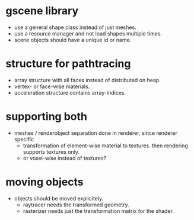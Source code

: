 # gscene library
* use a general shape class instead of just meshes.
* use a resource manager and not load shapes multiple times.
* scene objects should have a unique id or name.

# structure for pathtracing
* array structure with all faces instead of distributed on heap.
* vertex- or face-wise materials.
* acceleration structure contains array-indices.

# supporting both
* meshes / renderobject separation done in renderer, since renderer specific
    * transformation of element-wise material to textures. then rendering supports textures only.
    * or voxel-wise instead of textures?

# moving objects
* objects should be moved explicitely.
    * raytracer needs the transformed geometry.
    * rasterizer needs just the transformation matrix for the shader.
